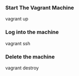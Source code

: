 ### Start The Vagrant Machine
vagrant up

### Log into the machine
vagrant ssh

### Delete the machine
vagrant destroy
